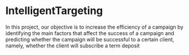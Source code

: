# IntelligentTargeting
In this project, our objective is to increase the efficiency of a campaign by identifying the main factors that affect the success of a campaign and predicting whether the campaign will be successful to a certain client, namely, whether the client will subscribe a term deposit
